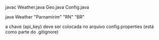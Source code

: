 javac Weather.java Geo.java Config.java

java Weather "Parnamirim" "RN" "BR" 

a chave (api_key) deve ser colocada no arquivo config.properties (está como parte do .gitignore)
